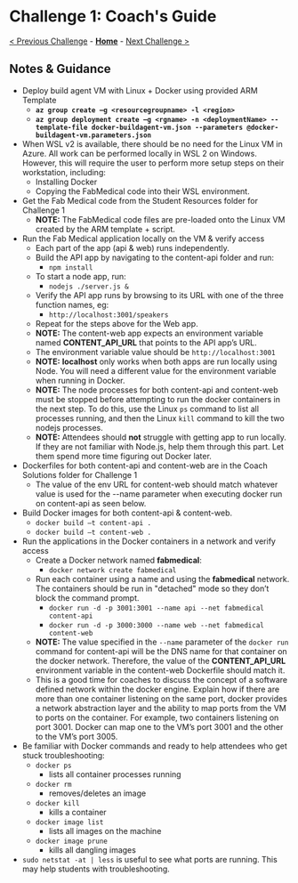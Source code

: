 # Challenge 1: Coach's Guide

[< Previous Challenge](./00-prereqs.md) - **[Home](README.md)** - [Next Challenge >](./02-acr.md)

## Notes & Guidance

- Deploy build agent VM with Linux + Docker using provided ARM Template
	- **`az group create –g <resourcegroupname> -l <region>`**
	- **`az group deployment create –g <rgname> -n <deploymentName> --template-file docker-buildagent-vm.json --parameters @docker-buildagent-vm.parameters.json`**
- When WSL v2 is available, there should be no need for the Linux VM in Azure. All work can be performed locally in WSL 2 on Windows.  However, this will require the user to perform more setup steps on their workstation, including:
	- Installing Docker
	- Copying the FabMedical code into their WSL environment.
- Get the Fab Medical code from the Student Resources folder for Challenge 1
	- **NOTE:** The FabMedical code files are pre-loaded onto the Linux VM created by the ARM template + script.
- Run the Fab Medical application locally on the VM & verify access
	- Each part of the app (api & web) runs independently.
	- Build the API app by navigating to the content-api folder and run:
    	- `npm install`
	- To start a node app, run:
        - `nodejs ./server.js &`
	- Verify the API app runs by browsing to its URL with one of the three function names, eg: 
    	- `http://localhost:3001/speakers`
	- Repeat for the steps above for the Web app.
	- **NOTE:** The content-web app expects an environment variable named **CONTENT_API_URL** that points to the API app’s URL.
	- The environment variable value should be `http://localhost:3001`
	- **NOTE:** **localhost** only works when both apps are run locally using Node. You will need a different value for the environment variable when running in Docker.
	- **NOTE:** The node processes for both content-api and content-web must be stopped before attempting to run the docker containers in the next step. To do this, use the Linux `ps` command to list all processes running, and then the Linux `kill` command to kill the two nodejs processes.
	- **NOTE:** Attendees should **not** struggle with getting app to run locally.  If they are not familiar with Node.js, help them through this part.  Let them spend more time figuring out Docker later.
- Dockerfiles for both content-api and content-web are in the Coach Solutions folder for Challenge 1
	- The value of the env URL for content-web should match whatever value is used for the --name parameter when executing docker run on content-api as seen below.
- Build Docker images for both content-api & content-web. 
	- `docker build –t content-api .`
	- `docker build –t content-web .`
- Run the applications in the Docker containers in a network and verify access
	- Create a Docker network named **fabmedical**: 
		- `docker network create fabmedical`
	- Run each container using a name and using the **fabmedical** network. The containers should be run in "detached" mode so they don’t block the command prompt.
		- `docker run -d -p 3001:3001 --name api --net fabmedical content-api`
		- `docker run -d -p 3000:3000 --name web --net fabmedical content-web`
	- **NOTE:** The value specified in the `--name` parameter of the `docker run` command for content-api will be the DNS name for that container on the docker network.  Therefore, the value of the **CONTENT_API_URL** environment variable in the content-web Dockerfile should match it.
	- This is a good time for coaches to discuss the concept of a software defined network within the docker engine.  Explain how if there are more than one container listening on the same port, docker provides a network abstraction layer and the ability to map ports from the VM to ports on the container. For example, two containers listening on port 3001. Docker can map one to the VM’s port 3001 and the other to the VM’s port 3005.
- Be familiar with Docker commands and ready to help attendees who get stuck troubleshooting:
	- `docker ps `
		- lists all container processes running
	- `docker rm `
    	- removes/deletes an image
	- `docker kill `
    	- kills a container
	- `docker image list `
    	- lists all images on the machine
	- `docker image prune `
    	- kills all dangling images
- `sudo netstat -at | less` is useful to see what ports are running. This may help students with troubleshooting.



